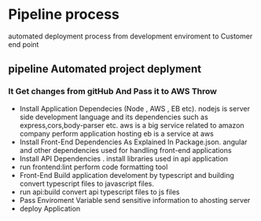 # Pipeline process
automated deployment process from development enviroment to Customer end point

## pipeline Automated project deplyment
### It Get changes from gitHub And Pass it to AWS Throw
- Install Application Dependecies (Node , AWS , EB  etc).
  nodejs is server side development language and its dependencies such as express,cors,body-parser etc.
  aws is a big service related to amazon company perform application hosting
  eb is a service at aws
- Install Front-End Dependencies As Explained In Package.json.
  angular and other dependencies used for handling front-end applications
- Install API Dependencies .
  install libraries used in api application
- run frontend:lint
  perform code formatting tool
- Front-End Build
  application develoment by typescript and building convert typescript files to javascript files.
- run api:build
  convert api typescript files to js files
- Pass Enviroment Variable
  send sensitive information to ahosting server
- deploy Application

